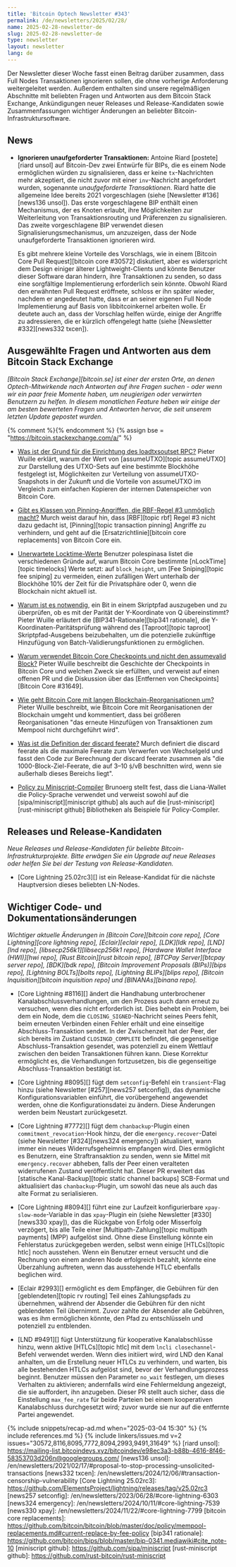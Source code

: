 ```yaml
---
title: 'Bitcoin Optech Newsletter #343'
permalink: /de/newsletters/2025/02/28/
name: 2025-02-28-newsletter-de
slug: 2025-02-28-newsletter-de
type: newsletter
layout: newsletter
lang: de
---
```

Der Newsletter dieser Woche fasst einen Beitrag darüber zusammen, dass
Full Nodes Transaktionen ignorieren sollen, die ohne vorherige Anforderung
weitergeleitet werden. Außerdem enthalten sind unsere regelmäßigen Abschnitte
mit beliebten Fragen und Antworten aus dem Bitcoin Stack Exchange, Ankündigungen
neuer Releases und Release-Kandidaten sowie Zusammenfassungen wichtiger
Änderungen an beliebter Bitcoin-Infrastruktursoftware.

## News

- **Ignorieren unaufgeforderter Transaktionen:** Antoine Riard
  [postete][riard unsol] auf Bitcoin-Dev zwei Entwürfe für BIPs, die es
  einem Node ermöglichen würden zu signalisieren, dass er keine `tx`-Nachrichten
  mehr akzeptiert, die nicht zuvor mit einer `inv`-Nachricht angefordert wurden,
  sogenannte _unaufgeforderte Transaktionen_. Riard hatte die allgemeine Idee bereits
  2021 vorgeschlagen (siehe [Newsletter #136][news136 unsol]). Das erste vorgeschlagene
  BIP enthält einen Mechanismus, der es Knoten erlaubt, ihre Möglichkeiten zur Weiterleitung von
  Transaktionsrouting und Präferenzen zu signalisieren. Das zweite vorgeschlagene
  BIP verwendet diesen Signalisierungsmechanismus, um anzuzeigen, dass der Node
  unaufgeforderte Transaktionen ignorieren wird.

  Es gibt mehrere kleine Vorteile des Vorschlags, wie in einem
  [Bitcoin Core Pull Request][bitcoin core #30572] diskutiert, aber es widerspricht dem
  Design einiger älterer Lightweight-Clients und könnte Benutzer dieser Software daran
  hindern, ihre Transaktionen zu senden, so dass eine sorgfältige Implementierung erforderlich
  sein könnte. Obwohl Riard den erwähnten Pull Request eröffnete, schloss er ihn später wieder,
  nachdem er angedeutet hatte, dass er an seiner eigenen Full Node Implementierung auf Basis von
  libbitcoinkernel arbeiten wolle. Er deutete auch an, dass der Vorschlag helfen würde, einige der
  Angriffe zu adressieren, die er kürzlich offengelegt hatte (siehe [Newsletter #332][news332 txcen]).

## Ausgewählte Fragen und Antworten aus dem Bitcoin Stack Exchange

*[Bitcoin Stack Exchange][bitcoin.se] ist einer der ersten Orte, an denen
Optech-Mitwirkende nach Antworten auf ihre Fragen suchen - oder wenn wir
ein paar freie Momente haben, um neugierigen oder verwirrten Benutzern zu
helfen. In diesem monatlichen Feature heben wir einige der am besten bewerteten
Fragen und Antworten hervor, die seit unserem letzten Update gepostet wurden.*

{% comment %}<!-- https://bitcoin.stackexchange.com/search?tab=votes&q=created%3a1m..%20is%3aanswer -->{% endcomment %}
{% assign bse = "https://bitcoin.stackexchange.com/a/" %}

- [Was ist der Grund für die Einrichtung des loadtxsoutset RPC?]({{bse}}125627)
  Pieter Wuille erklärt, warum der Wert von [assumeUTXO][topic assumeUTXO] zur
  Darstellung des UTXO-Sets auf eine bestimmte Blockhöhe festgelegt ist,
  Möglichkeiten zur Verteilung von assumeUTXO-Snapshots in der Zukunft und die
  Vorteile von assumeUTXO im Vergleich zum einfachen Kopieren der internen
  Datenspeicher von Bitcoin Core.

- [Gibt es Klassen von Pinning-Angriffen, die RBF-Regel #3 unmöglich macht?]({{bse}}125461)
  Murch weist darauf hin, dass [RBF][topic rbf] Regel #3 nicht dazu gedacht ist,
  [Pinning][topic transaction pinning] Angriffe zu verhindern, und geht auf die
  [Ersatzrichtlinie][bitcoin core replacements] von Bitcoin Core ein.

- [Unerwartete Locktime-Werte]({{bse}}125562)
  Benutzer polespinasa listet die verschiedenen Gründe auf, warum Bitcoin Core
  bestimmte [nLockTime][topic timelocks] Werte setzt: auf `block_height`, um
  [Fee Sniping][topic fee sniping] zu vermeiden, einen zufälligen Wert unterhalb
  der Blockhöhe 10% der Zeit für die Privatsphäre oder 0, wenn die Blockchain
  nicht aktuell ist.

- [Warum ist es notwendig,]({{bse}}125502) ein Bit in einem Skriptpfad auszugeben
  und zu überprüfen, ob es mit der Parität der Y-Koordinate von Q übereinstimmt?
  Pieter Wuille erläutert die [BIP341-Rationale][bip341 rationale], die
  Y-Koordinaten-Paritätsprüfung während des [Taproot][topic taproot]
  Skriptpfad-Ausgebens beizubehalten, um die potenzielle zukünftige
  Hinzufügung von Batch-Validierungsfunktionen zu ermöglichen.

- [Warum verwendet Bitcoin Core Checkpoints und nicht den assumevalid Block?]({{bse}}125626)
  Pieter Wuille beschreibt die Geschichte der Checkpoints in Bitcoin Core und
  welchen Zweck sie erfüllten, und verweist auf einen offenen PR und die
  Diskussion über das [Entfernen von Checkpoints][Bitcoin Core #31649].

- [Wie geht Bitcoin Core mit langen Blockchain-Reorganisationen um?]({{bse}}105525)
  Pieter Wuille beschreibt, wie Bitcoin Core mit Reorganisationen der Blockchain
  umgeht und kommentiert, dass bei größeren Reorganisationen "das erneute Hinzufügen
  von Transaktionen zum Mempool nicht durchgeführt wird".

- [Was ist die Definition der discard feerate?]({{bse}}125623)
  Murch definiert die discard feerate als die maximale Feerate zum Verwerfen von
  Wechselgeld und fasst den Code zur Berechnung der discard feerate zusammen als
  "die 1000-Block-Ziel-Feerate, die auf 3–10 ṩ/vB beschnitten wird, wenn sie
  außerhalb dieses Bereichs liegt".

- [Policy zu Miniscript-Compiler]({{bse}}125406)
  Brunoerg stellt fest, dass die Liana-Wallet die Policy-Sprache verwendet und
  verweist sowohl auf die [sipa/miniscript][miniscript github] als auch auf die
  [rust-miniscript][rust-miniscript github] Bibliotheken als Beispiele für
  Policy-Compiler.

## Releases und Release-Kandidaten

_Neue Releases und Release-Kandidaten für beliebte Bitcoin-Infrastrukturprojekte.
Bitte erwägen Sie ein Upgrade auf neue Releases oder helfen Sie bei der Testung
von Release-Kandidaten._

- [Core Lightning 25.02rc3][] ist ein Release-Kandidat für die nächste Hauptversion
dieses beliebten LN-Nodes.

## Wichtiger Code- und Dokumentationsänderungen

_Wichtiger aktuelle Änderungen in [Bitcoin Core][bitcoin core repo],
[Core Lightning][core lightning repo], [Eclair][eclair repo], [LDK][ldk repo],
[LND][lnd repo], [libsecp256k1][libsecp256k1 repo], [Hardware Wallet Interface
(HWI)][hwi repo], [Rust Bitcoin][rust bitcoin repo], [BTCPay Server][btcpay server repo],
[BDK][bdk repo], [Bitcoin Improvement Proposals (BIPs)][bips repo], [Lightning BOLTs][bolts repo],
[Lightning BLIPs][blips repo], [Bitcoin Inquisition][bitcoin inquisition repo] und
[BINANAs][binana repo]._

- [Core Lightning #8116][] ändert die Handhabung unterbrochener Kanalabschlussverhandlungen,
um den Prozess auch dann erneut zu versuchen, wenn dies nicht erforderlich ist. Dies behebt
ein Problem, bei dem ein Node, dem die `CLOSING_SIGNED`-Nachricht seines Peers fehlt, beim
erneuten Verbinden einen Fehler erhält und eine einseitige Abschluss-Transaktion sendet.
In der Zwischenzeit hat der Peer, der sich bereits im Zustand `CLOSINGD_COMPLETE` befindet,
die gegenseitige Abschluss-Transaktion gesendet, was potenziell zu einem Wettlauf zwischen
den beiden Transaktionen führen kann. Diese Korrektur ermöglicht es, die Verhandlungen
fortzusetzen, bis die gegenseitige Abschluss-Transaktion bestätigt ist.

- [Core Lightning #8095][] fügt dem `setconfig`-Befehl ein `transient`-Flag hinzu
(siehe Newsletter [#257][news257 setconfig]), das dynamische Konfigurationsvariablen
einführt, die vorübergehend angewendet werden, ohne die Konfigurationsdatei zu ändern.
Diese Änderungen werden beim Neustart zurückgesetzt.

- [Core Lightning #7772][] fügt dem `chanbackup`-Plugin einen `commitment_revocation`-Hook
hinzu, der die `emergency.recover`-Datei (siehe Newsletter [#324][news324 emergency])
aktualisiert, wann immer ein neues Widerrufsgeheimnis empfangen wird. Dies ermöglicht es
Benutzern, eine Straftransaktion zu senden, wenn sie Mittel mit `emergency.recover` abheben,
falls der Peer einen veralteten widerrufenen Zustand veröffentlicht hat. Dieser PR erweitert
das [statische Kanal-Backup][topic static channel backups] SCB-Format und aktualisiert das
`chanbackup`-Plugin, um sowohl das neue als auch das alte Format zu serialisieren.

- [Core Lightning #8094][] führt eine zur Laufzeit konfigurierbare `xpay-slow-mode`-Variable
in das `xpay`-Plugin ein (siehe Newsletter [#330][news330 xpay]), das die Rückgabe von Erfolg
oder Misserfolg verzögert, bis alle Teile einer [Multipath-Zahlung][topic multipath payments]
(MPP) aufgelöst sind. Ohne diese Einstellung könnte ein Fehlerstatus zurückgegeben werden,
selbst wenn einige [HTLCs][topic htlc] noch ausstehen. Wenn ein Benutzer erneut versucht und
die Rechnung von einem anderen Node erfolgreich bezahlt, könnte eine Überzahlung auftreten,
wenn das ausstehende HTLC ebenfalls beglichen wird.

- [Eclair #2993][] ermöglicht es dem Empfänger, die Gebühren für den [geblendeten][topic rv routing]
Teil eines Zahlungspfads zu übernehmen, während der Absender die Gebühren für den nicht
geblendeten Teil übernimmt. Zuvor zahlte der Absender alle Gebühren, was es ihm ermöglichen
könnte, den Pfad zu entschlüsseln und potenziell zu entblenden.

- [LND #9491][] fügt Unterstützung für kooperative Kanalabschlüsse hinzu, wenn aktive
[HTLCs][topic htlc] mit dem `lncli closechannel`-Befehl verwendet werden. Wenn dies initiiert
wird, wird LND den Kanal anhalten, um die Erstellung neuer HTLCs zu verhindern, und warten,
bis alle bestehenden HTLCs aufgelöst sind, bevor der Verhandlungsprozess beginnt. Benutzer
müssen den Parameter `no_wait` festlegen, um dieses Verhalten zu aktivieren; andernfalls wird
eine Fehlermeldung angezeigt, die sie auffordert, ihn anzugeben. Dieser PR stellt auch sicher,
dass die Einstellung `max_fee_rate` für beide Parteien bei einem kooperativen Kanalabschluss
durchgesetzt wird; zuvor wurde sie nur auf die entfernte Partei angewendet.

{% include snippets/recap-ad.md when="2025-03-04 15:30" %}
{% include references.md %}
{% include linkers/issues.md v=2 issues="30572,8116,8095,7772,8094,2993,9491,31649" %}
[riard unsol]: https://mailing-list.bitcoindevs.xyz/bitcoindev/e98ec3a3-b88b-4616-8f46-58353703d206n@googlegroups.com/
[news136 unsol]: /en/newsletters/2021/02/17/#proposal-to-stop-processing-unsolicited-transactions
[news332 txcen]: /en/newsletters/2024/12/06/#transaction-censorship-vulnerability
[Core Lightning 25.02rc3]: https://github.com/ElementsProject/lightning/releases/tag/v25.02rc3
[news257 setconfig]: /en/newsletters/2023/06/28/#core-lightning-6303
[news324 emergency]: /en/newsletters/2024/10/11/#core-lightning-7539
[news330 xpay]: /en/newsletters/2024/11/22/#core-lightning-7799
[bitcoin core replacements]: https://github.com/bitcoin/bitcoin/blob/master/doc/policy/mempool-replacements.md#current-replace-by-fee-policy
[bip341 rationale]: https://github.com/bitcoin/bips/blob/master/bip-0341.mediawiki#cite_note-10
[miniscript github]: https://github.com/sipa/miniscript
[rust-miniscript github]: https://github.com/rust-bitcoin/rust-miniscript
